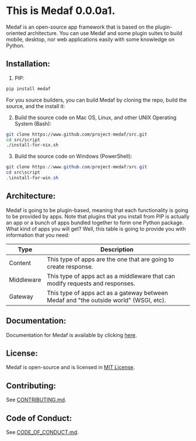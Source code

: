 # This is Medaf 0.0.0a1.

Medaf is an open-source app framework that is based on the plugin-oriented architecture. You can use Medaf and some plugin suites to build mobile, desktop, nor web applications easily with some knowledge on Python.

## Installation:

1. PIP:

```bash
pip install medaf
```

For you source builders, you can build Medaf by cloning the repo, build the source, and the install it:

2. Build the source code on Mac OS, Linux, and other UNIX Operating System (Bash):

```bash
git clone https://www.github.com/project-medaf/src.git
cd src/script
./install-for-nix.sh
```

3. Build the source code on Windows (PowerShell):

```powershell
git clone https://www.github.com/project-medaf/src.git
cd src\script
.\install-for-win.sh
```

## Architecture:

Medaf is going to be plugin-based, meaning that each functionality is going to be provided by apps. Note that plugins that you install from PIP is actually an app or a bunch of apps bundled together to form one Python package. What kind of apps you will get? Well, this table is going to provide you with information that you need:

| Type       | Description                                                                           |
| -----------|---------------------------------------------------------------------------------------|
| Content    | This type of apps are the one that are going to create response.                      |
| Middleware | This type of apps act as a middleware that can modify requests and responses.         |
| Gateway    | This type of apps act as a gateway between Medaf and "the outside world" (WSGI, etc). |

## Documentation:

Documentation for Medaf is available by clicking [here](https://medaf.readthedocs.io).

## License:

Medaf is open-source and is licensed in [MIT License](/LICENSE.md).

## Contributing:

See [CONTRIBUTING.md](/CONTRIBUTING.md).

## Code of Conduct:

See [CODE_OF_CONDUCT.md](/CODE_OF_CONDUCT.md).